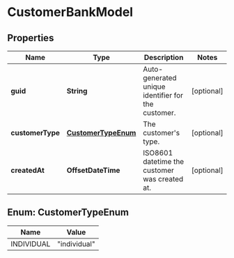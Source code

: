 

# CustomerBankModel


## Properties

Name | Type | Description | Notes
------------ | ------------- | ------------- | -------------
**guid** | **String** | Auto-generated unique identifier for the customer. |  [optional]
**customerType** | [**CustomerTypeEnum**](#CustomerTypeEnum) | The customer&#39;s type. |  [optional]
**createdAt** | **OffsetDateTime** | ISO8601 datetime the customer was created at. |  [optional]



## Enum: CustomerTypeEnum

Name | Value
---- | -----
INDIVIDUAL | &quot;individual&quot;



